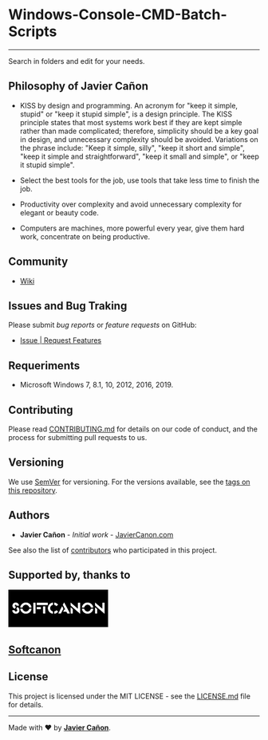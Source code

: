 # Windows-Console-CMD-Batch-Scripts
---

Search in folders and edit for your needs.


## Philosophy of Javier Cañon

* KISS by design and programming. An acronym for "keep it simple, stupid" or "keep it stupid simple", is a design principle. The KISS principle states that most systems work best if they are kept simple rather than made complicated; therefore, simplicity should be a key goal in design, and unnecessary complexity should be avoided. Variations on the phrase include: "Keep it simple, silly", "keep it short and simple", "keep it simple and straightforward", "keep it small and simple", or "keep it stupid simple".

* Select the best tools for the job, use tools that take less time to finish the job.
* Productivity over complexity and avoid unnecessary complexity for elegant or beauty code.

* Computers are machines, more powerful every year, give them hard work, concentrate on being productive.

## Community ##

* [Wiki](https://github.com/JavierCanon/Windows-Console-CMD-Batch-Scripts/wiki)

## Issues and Bug Traking ##
Please submit *bug reports* or *feature requests* on GitHub:
* [Issue | Request Features](https://github.com/JavierCanon/Windows-Console-CMD-Batch-Scripts/issues)

## Requeriments ##

* Microsoft Windows 7, 8.1, 10, 2012, 2016, 2019.
 
## Contributing

Please read [CONTRIBUTING.md](/CONTRIBUTING.md) for details on our code of conduct, and the process for submitting pull requests to us.

## Versioning

We use [SemVer](http://semver.org/) for versioning. For the versions available, see the [tags on this repository](https://github.com/your/project/tags). 

## Authors

* **Javier Cañon** - *Initial work* - [JavierCanon.com](https://javiercanon.com)

See also the list of [contributors](/AUTHORS.md) who participated in this project.

## Supported by, thanks to 

![Softcanon](https://github.com/JavierCanon/Social-Office-Webackeitor/raw/master/docs/images/logo_softcanon_200x75.gif) 

[Softcanon](https://www.softcanon.com) 
-- 

## License

This project is licensed under the MIT LICENSE - see the [LICENSE.md](/LICENSE.md) file for details.

---
Made with ❤️ by **[Javier Cañon](https://javiercanon.com)**.
